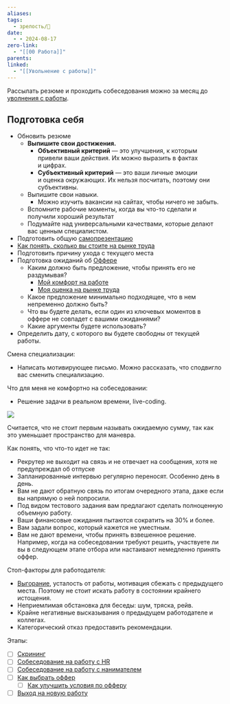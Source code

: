 ```yaml
---
aliases: 
tags:
  - зрелость/🌱
date:
  - - 2024-08-17
zero-link:
  - "[[00 Работа]]"
parents: 
linked:
  - "[[Увольнение с работы]]"
---
```

Рассылать резюме и проходить собеседования можно за месяц до [уволнения с работы](Увольнение%20с%20работы.md).

## Подготовка себя
- Обновить резюме
	- **Выпишите свои достижения.**
		- **Объективный критерий** — это улучшения, к которым привели ваши действия. Их можно выразить в фактах и цифрах.
		- **Субъективный критерий** — это ваши личные эмоции и оценка окружающих. Их нельзя посчитать, поэтому они субъективны.
	- Выпишите свои навыки.
		- Можно изучить вакансии на сайтах, чтобы ничего не забыть.
	- Вспомните рабочие моменты, когда вы что-то сделали и получили хороший результат
	- Подумайте над универсальными качествами, которые делают вас ценным специалистом.
- Подготовить общую [самопрезентацию](Самопрезентация.md)
- [Как понять, сколько вы стоите на рынке труда](Как%20понять,%20сколько%20вы%20стоите%20на%20рынке%20труда.md)
- Подготовить причину ухода с текущего места
- Подготовка ожиданий об [Оффере](Оффер.md)
	- Каким должно быть предложение, чтобы принять его не раздумывая?
		- [Мой комфорт на работе](Мой%20комфорт%20на%20работе.md)
		- [Моя оценка на рынке труда](Моя%20оценка%20на%20рынке%20труда.md)
	- Какое предложение минимально подходящее, что в нем непременно должно быть?
	- Что вы будете делать, если один из ключевых моментов в оффере не совпадет с вашими ожиданиями?
	- Какие аргументы будете использовать?
- Определить дату, с которого вы будете свободны от текущей работы.

Смена специализации:
- Написать мотивирующее письмо. Можно рассказать, что сподвигло вас сменить специализацию.

Что для меня не комфортно на собеседовании:
- Решение задачи в реальном времени, live-coding.

![](Переговоры.md#^4568d2)

Считается, что не стоит первым называть ожидаемую сумму, так как это уменьшает пространство для маневра.

Как понять, что что-то идет не так:
- Рекрутер не выходит на связь и не отвечает на сообщения, хотя не предупреждал об отпуске
- Запланированные интервью регулярно переносят. Особенно день в день.
- Вам не дают обратную связь по итогам очередного этапа, даже если вы напрямую о ней попросили.
- Под видом тестового задания вам предлагают сделать полноценную объемную работу.
- Ваши финансовые ожидания пытаются сократить на 30% и более.
- Вам задали вопрос, который кажется не уместным.
- Вам не дают времени, чтобы принять взвешенное решение. Например, когда на собеседовании требуют решить, участвуете ли вы в следующем этапе отбора или настаивают немедленно принять оффер.

Стоп-факторы для работодателя:
- [Выгорание](Выгорание.md), усталость от работы, мотивация сбежать с предыдущего места. Поэтому не стоит искать работу в состоянии крайнего истощения.
- Неприемлимая обстановка для беседы: шум, тряска, рейв.
- Крайне негативные высказывания о предыдущем работодателе и коллегах.
- Категорический отказ предоставить рекомендации.

Этапы:
- [ ] [Скрининг](Скрининг.md)
- [ ] [Собеседование на работу с HR](Собеседование%20на%20работу%20с%20HR.md)
- [ ] [Собеседование на работу с нанимателем](Собеседование%20на%20работу%20с%20нанимателем.md)
- [ ] [Как выбрать оффер](Как%20выбрать%20оффер.md)
	- [ ] [Как улучшить условия по офферу](Как%20улучшить%20условия%20по%20офферу.md)
- [ ] [Выход на новую работу](Выход%20на%20новую%20работу.md)
